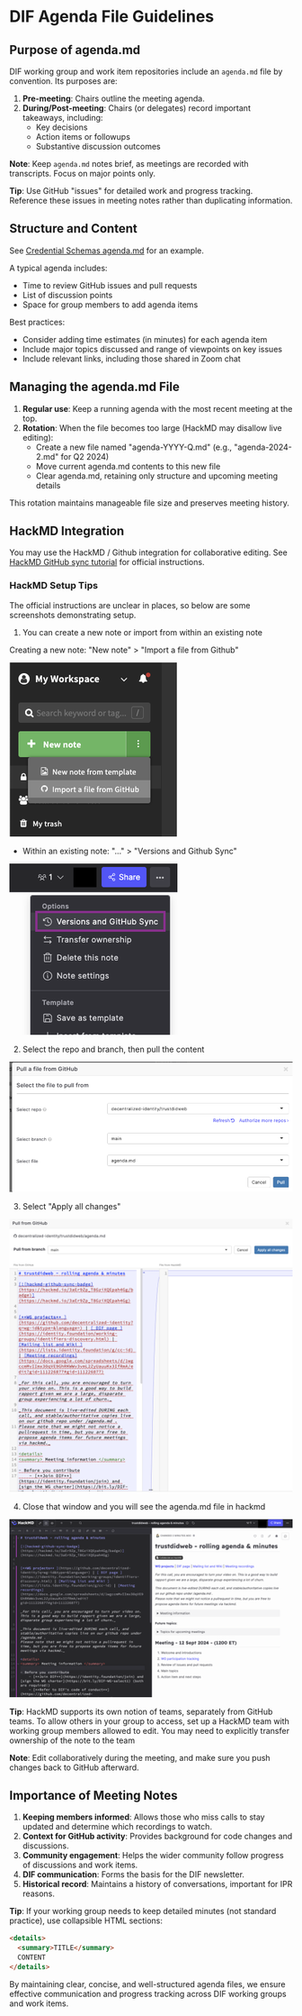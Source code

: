 # DIF Agenda File Guidelines

## Purpose of agenda.md

DIF working group and work item repositories include an `agenda.md` file by convention. Its purposes are:

1. **Pre-meeting**: Chairs outline the meeting agenda.
2. **During/Post-meeting**: Chairs (or delegates) record important takeaways, including:
   - Key decisions
   - Action items or followups
   - Substantive discussion outcomes

**Note**: Keep `agenda.md` notes brief, as meetings are recorded with transcripts. Focus on major points only.

**Tip**: Use GitHub "issues" for detailed work and progress tracking. Reference these issues in meeting notes rather than duplicating information.

## Structure and Content

See [Credential Schemas agenda.md](https://github.com/decentralized-identity/credential-schemas/blob/main/AGENDA.md) for an example.

A typical agenda includes:

- Time to review GitHub issues and pull requests
- List of discussion points
- Space for group members to add agenda items

Best practices:

- Consider adding time estimates (in minutes) for each agenda item
- Include major topics discussed and range of viewpoints on key issues
- Include relevant links, including those shared in Zoom chat

## Managing the agenda.md File

1. **Regular use**: Keep a running agenda with the most recent meeting at the top.
2. **Rotation**: When the file becomes too large (HackMD may disallow live editing):
   - Create a new file named "agenda-YYYY-Q.md" (e.g., "agenda-2024-2.md" for Q2 2024)
   - Move current agenda.md contents to this new file
   - Clear agenda.md, retaining only structure and upcoming meeting details

This rotation maintains manageable file size and preserves meeting history.

## HackMD Integration

You may use the HackMD / Github integration for collaborative editing. See [HackMD GitHub sync tutorial](https://hackmd.io/c/tutorials/%2F%40docs%2Fsync-a-note-with-github) for official instructions.

### HackMD Setup Tips

The official instructions are unclear in places, so below are some screenshots demonstrating setup.

1. You can create a new note or import from within an existing note

Creating a new note: "New note" > "Import a file from Github"

![Importing from GitHub into a new note](./img/import_from_gh.png "Importing from GitHub into a new note")

- Within an existing note: "..." > "Versions and Github Sync"

![Importing from GitHub into an existing note](./img/sync_menu.png "Importing from GitHub into an existing note")

2. Select the repo and branch, then pull the content

![Select the GitHub repo and branch](./img/pull_repo.png "Select the GitHub repo and branch")

3. Select "Apply all changes"

![Apply all changes](./img/apply_all_changes.png "Apply all changes")

4. Close that window and you will see the agenda.md file in hackmd

![Example of TDW agenda.md file in HackMD](./img/tdw_agenda_hackmd.png "Example of TDW agenda.md file in HackMD")

**Tip**: HackMD supports its own notion of teams, separately from GitHub teams. To allow others in your group to access, set up a HackMD team with working group members allowed to edit. You may need to explicitly transfer ownership of the note to the team

**Note**: Edit collaboratively during the meeting, and make sure you push changes back to GitHub afterward.

## Importance of Meeting Notes

1. **Keeping members informed**: Allows those who miss calls to stay updated and determine which recordings to watch.
2. **Context for GitHub activity**: Provides background for code changes and discussions.
3. **Community engagement**: Helps the wider community follow progress of discussions and work items.
4. **DIF communication**: Forms the basis for the DIF newsletter.
5. **Historical record**: Maintains a history of conversations, important for IPR reasons.

**Tip**: If your working group needs to keep detailed minutes (not standard practice), use collapsible HTML sections:

```html
<details>
  <summary>TITLE</summary>
  CONTENT
</details>
```

By maintaining clear, concise, and well-structured agenda files, we ensure effective communication and progress tracking across DIF working groups and work items.
